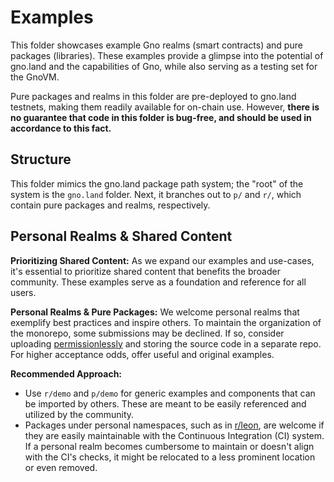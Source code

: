 # Examples

This folder showcases example Gno realms (smart contracts) and pure packages (libraries).
These examples provide a glimpse into the potential of gno.land and the capabilities of Gno,
while also serving as a testing set for the GnoVM.

Pure packages and realms in this folder are pre-deployed to gno.land testnets,
making them readily available for on-chain use. However, **there is no guarantee
that code in this folder is bug-free, and should be used in accordance to this fact.**

## Structure

This folder mimics the gno.land package path system; the "root" of the system is
the `gno.land` folder. Next, it branches out to `p/` and `r/`, which contain
pure packages and realms, respectively.

## Personal Realms & Shared Content

**Prioritizing Shared Content:** As we expand our examples and use-cases, it's
essential to prioritize shared content that benefits the broader community.
These examples serve as a foundation and reference for all users.

**Personal Realms & Pure Packages:** We welcome personal realms that
exemplify best practices and inspire others. To maintain the organization
of the monorepo, some submissions may be declined. If so, consider uploading
[permissionlessly](../docs/gno-tooling/cli/gnokey/state-changing-calls.md#addpackage)
and storing the source code in a separate repo. For higher
acceptance odds, offer useful and original examples.

**Recommended Approach:**
- Use `r/demo` and `p/demo` for generic examples and components that can be
  imported by others. These are meant to be easily referenced and utilized by the
  community.
- Packages under personal namespaces, such as in [r/leon](./gno.land/r/leon),
  are welcome if they are easily maintainable with the Continuous Integration (CI)
  system. If a personal realm becomes cumbersome to maintain or doesn't align with
  the CI's checks, it might be relocated to a less prominent location or even removed. 